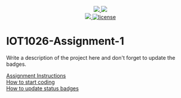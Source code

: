 <p align="center">
	<a href="https://github.com/javieracevedo/IOT1026-Assignment-1/actions/workflows/ci.yml">
    <img src="https://github.com/javieracevedo/IOT1026-Assignment-1/actions/workflows/ci.yml/badge.svg"/>
    </a>
	<a href="https://github.com/javieracevedo/IOT1026-Assignment-1/actions/workflows/formatting.yml">
    <img src="https://github.com/javieracevedo/IOT1026-Assignment-1/actions/workflows/formatting.yml/badge.svg"/>
	<br/>
    <a href="https://codecov.io/gh/javieracevedo/IOT1026-Assignment-1" > 
    <img src="https://app.codecov.io/gh/javieracevedo/IOT1026-Assignment-1/branch/main/graph/badge.svg?token=JS0857X5JD"/>
	<img title="MIT License" alt="license" src="https://img.shields.io/badge/license-MIT-informational?style=flat-square">	
    </a>
</p>

# IOT1026-Assignment-1
Write a description of the project here and don't forget to update the badges.  

[Assignment Instructions](docs/instructions.md)  
[How to start coding](docs/how-to-use.md)  
[How to update status badges](docs/how-to-update-badges.md)
